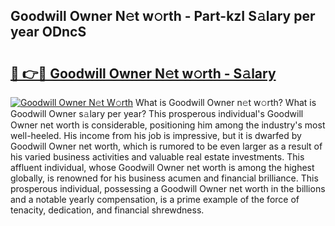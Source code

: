 ## Goodwill Owner N𝚎t w𝚘rth - Part-kzI S𝚊lary per year ODncS

# <h2><a href="http://gc0tld.nevu.top/?p=Goodwill+Owner">🔗 👉🔴 Goodwill Owner N𝚎t w𝚘rth - S𝚊lary</a></h2>

[![Goodwill Owner N𝚎t W𝚘rth](https://i.imgur.com/Oavwk0R.jpeg)](http://gc0tld.nevu.top/?p=Goodwill+Owner)
What is Goodwill Owner n𝚎t w𝚘rth? What is Goodwill Owner s𝚊lary per year?
This prosperous individual's Goodwill Owner net worth is considerable, positioning him among the industry's most well-heeled. His income from his job is impressive, but it is dwarfed by Goodwill Owner net worth, which is rumored to be even larger as a result of his varied business activities and valuable real estate investments. This affluent individual, whose Goodwill Owner net worth is among the highest globally, is renowned for his business acumen and financial brilliance. This prosperous individual, possessing a Goodwill Owner net worth in the billions and a notable yearly compensation, is a prime example of the force of tenacity, dedication, and financial shrewdness.
